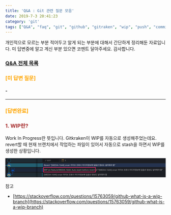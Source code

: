```yaml
---
title: 'Q&A : Git 관련 질문 모음'
date: 2019-7-3 20:41:23
category: 'git'
tags: ["Q&A", "faq", "git", "github", "gitraken", "wip", "push", "commit", "push"]
---
```


개인적으로 모르는 부분 적어두고 알게 되는 부분에 대해서 간단하게 정리해둔 자료입니다.
미 답변중에 알고 계신 부분 있으면 코멘트 달아주세요. 감사합니다.

### [Q&A 전체 목록](https://blog.advenoh.pe.kr/java/QA-%EA%B0%9C%EB%B0%9C%EA%B4%80%EB%A0%A8-%EC%A7%88%EB%AC%B8-%EB%AA%A8%EC%9D%8C/)

### <span style="color:orange">[미 답변 질문]</span>

#### -

- - - -

### <span style="color:orange">[답변완료]</span>

### <span style="color:brown">1. WIP란?</span>
Work In Progress란 뜻입니다. Gitkraken이 WIP를 자동으로 생성해주었는데요. revert할 때 현재 브랜치에서 작업하는 파일이 있어서 자동으로 stash을 하면서 WIP를 생성한 상황입니다.

![](images/20190620/A87EE900-891F-4EEE-B1C5-BCD80F2B1BB0.png)

참고
* [https://stackoverflow.com/questions/15763059/github-what-is-a-wip-branch](https://stackoverflow.com/questions/15763059/github-what-is-a-wip-branch)
